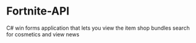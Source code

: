 # Fortnite-API
C# win forms application that lets you view the item shop bundles search for cosmetics and view news
